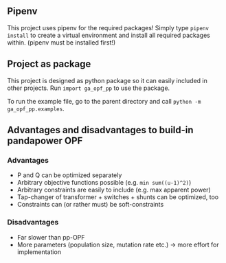 ## Pipenv

This project uses pipenv for the required packages! Simply type `pipenv install` to create a virtual environment and install all required packages within. (pipenv must be installed first!)

## Project as package

This project is designed as python package so it can easily included in other projects. Run `import ga_opf_pp` to use the package.

To run the example file, go to the parent directory and call
`python -m ga_opf_pp.examples`.

## Advantages and disadvantages to build-in pandapower OPF

### Advantages
- P and Q can be optimized separately
- Arbitrary objective functions possible (e.g. `min sum((u-1)^2)`)
- Arbitrary constraints are easily to include (e.g. max apparent power)
- Tap-changer of transformer + switches + shunts can be optimized, too
- Constraints can (or rather must) be soft-constraints

### Disadvantages
- Far slower than pp-OPF
- More parameters (population size, mutation rate etc.) -> more effort for implementation
